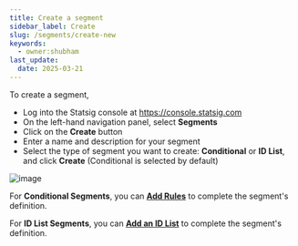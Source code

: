 ```yaml
---
title: Create a segment
sidebar_label: Create
slug: /segments/create-new
keywords:
  - owner:shubham
last_update:
  date: 2025-03-21
---
```


To create a segment, 
- Log into the Statsig console at https://console.statsig.com 
- On the left-hand navigation panel, select **Segments**
- Click on the **Create** button 
- Enter a name and description for your segment
- Select the type of segment you want to create: **Conditional** or **ID List**, and click **Create** (Conditional is selected by default)

![image](https://github.com/user-attachments/assets/e2dd3e0e-a003-4772-8426-cb02738f4017)


For **Conditional Segments**, you can **[Add Rules](/segments/add-rule)** to complete the segment's definition. 

For **ID List Segments**, you can **[Add an ID List](/segments/add-id-list)** to complete the segment's definition. 
